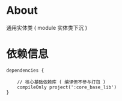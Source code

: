 
# About

通用实体类 ( module 实体类下沉 )

# 依赖信息

```
dependencies {

    // 核心基础依赖库 ( 编译但不参与打包 )
    compileOnly project(':core_base_lib')
}
```